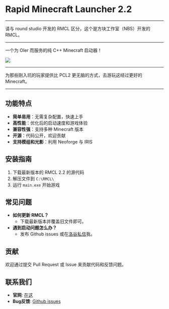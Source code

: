 # Rapid Minecraft Launcher 2.2

---

请与 round studio 开发的 RMCL 区分，这个是方块工作室（NBS）开发的 RMCL。

---


一个为 OIer 而服务的纯 C++ Minecraft 启动器！


![](https://cdn.luogu.com.cn/upload/image_hosting/b4fhwe57.png)

---

为那些刚入坑的玩家提供比 PCL2 更无脑的方式，去游玩这经过更好的 Minecraft。

---

## 功能特点

- **简单易用**：无需复杂配置，快速上手
- **高性能**：优化后的启动速度和游戏体验
- **兼容性强**：支持多种 Minecraft 版本
- **开源**：代码公开，欢迎贡献
- **支持模组和光影**：利用 Neoforge 与 IRIS


## 安装指南

1. 下载最新版本的 RMCL 2.2 的源代码
2. 解压文件到 `C:\RMCL\`
3. 运行 `main.exe` 开始游戏

## 常见问题

- **如何更新 RMCL？**
    - 下载最新版本并覆盖旧文件即可。
- **遇到启动问题怎么办？**
    - 发布 Github issues 或在[洛谷私信](https://www.luogu.com.cn/chat?uid=661094)我。

## 贡献

欢迎通过提交 Pull Request 或 Issue 来贡献代码和反馈问题。

## 联系我们

- **官网**: [在这](nbs-gen.github.io)
- **Bug反馈**: [Github issues](https://github.com/nbs-gen/RMCL/issues)

